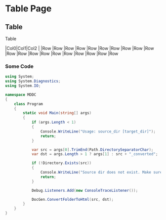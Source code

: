 ﻿# Table Page

## <a name="myTable"> Table

Table

|Col0|Col1|Col2
|
|Row
|Row
|Row
|Row
|Row
|Row
|Row
|Row
|Row
|Row
|Row
|Row
|Row
|Row
|Row
|Row
|Row
|Row
|Row
|Row

### <a name="myCode"> Some Code

```csharp
using System;
using System.Diagnostics;
using System.IO;

namespace MDDC
{
    class Program
    {
        static void Main(string[] args)
        {
            if (args.Length < 1)
            {
                Console.WriteLine("Usage: source_dir [target_dir]");
                return;
            }

            var src = args[0].TrimEnd(Path.DirectorySeparatorChar);
            var dst = args.Length > 1 ? args[1] : src + "_converted";

            if (!Directory.Exists(src))
            {
                Console.WriteLine("Source dir does not exist. Make sure path is correct.");
                return;
            }

            Debug.Listeners.Add(new ConsoleTraceListener());

            DocGen.ConvertFolderToHtml(src, dst);
        }
    }
}

```